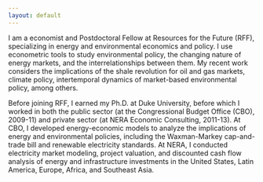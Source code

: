 ```yaml
---
layout: default
---
```


I am a economist and Postdoctoral Fellow at Resources for the Future (RFF), specializing in energy and environmental economics and policy. I use econometric tools to study environmental policy, the changing nature of energy markets, and the interrelationships between them. My recent work considers the implications of the shale revolution for oil and gas markets, climate policy, intertemporal dynamics of market-based environmental policy, among others.

Before joining RFF, I earned my Ph.D. at Duke University, before which I worked in both the public sector (at the Congressional Budget Office (CBO), 2009-11) and private sector (at NERA Economic Consulting, 2011-13). At CBO, I developed energy-economic models to analyze the implications of energy and environmental policies, including the Waxman-Markey cap-and-trade bill and renewable electricity standards. At NERA, I conducted electricity market modeling, project valuation, and discounted cash flow analysis of energy and infrastructure investments in the United States, Latin America, Europe, Africa, and Southeast Asia.

